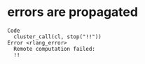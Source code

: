 # errors are propagated

    Code
      cluster_call(cl, stop("!!"))
    Error <rlang_error>
      Remote computation failed:
      !!

